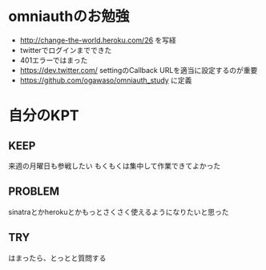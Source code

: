 # omniauthのお勉強
* http://change-the-world.heroku.com/26
を写経
* twitterでログインまでできた
* 401エラーではまった
* https://dev.twitter.com/ settingのCallback URLを適当に設定するのが重要
* https://github.com/ogawaso/omniauth_study に定義

# 自分のKPT
## KEEP
来週の月曜日も参戦したい
もくもくは集中して作業できてよかった

## PROBLEM
sinatraとかherokuとかもっとさくさく使えるようになりたいと思った

## TRY
はまったら、とっとと質問する
